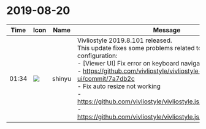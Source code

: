 # 2019-08-20

|Time|Icon|Name|Message|
|---|---|---|---|
|01:34|![](https://avatars.slack-edge.com/2018-04-27/354445776386_e258f5ed5ba887b08668_72.jpg)|shinyu|Vivliostyle 2019.8.101 released.<br>This update fixes some problems related to build configuration:<br>- [Viewer UI] Fix error on keyboard navigation<br>  - <https://github.com/vivliostyle/vivliostyle-ui/commit/7a7db2c><br>- Fix auto resize not working<br>  - <https://github.com/vivliostyle/vivliostyle.js/commit/2245bba4><br>  - <https://github.com/vivliostyle/vivliostyle.js/commit/b833976e>|
